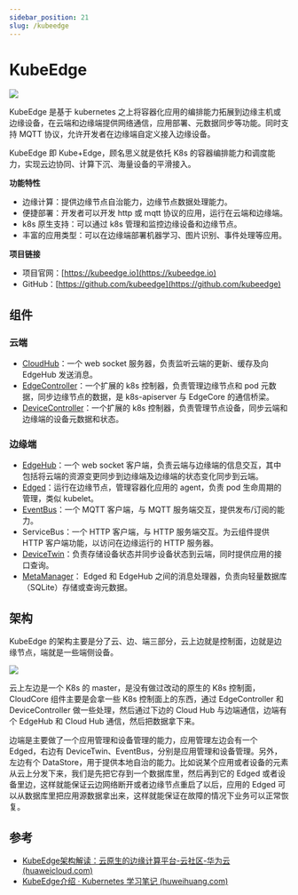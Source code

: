 ```yaml
---
sidebar_position: 21
slug: /kubeedge
---
```


# KubeEdge

![](https://static.getiot.tech/kubeedge-horizontal-color.png#center-200)

KubeEdge 是基于 kubernetes 之上将容器化应用的编排能力拓展到边缘主机或边缘设备，在云端和边缘端提供网络通信，应用部署、元数据同步等功能。同时支持 MQTT 协议，允许开发者在边缘端自定义接入边缘设备。

KubeEdge 即 Kube+Edge，顾名思义就是依托 K8s 的容器编排能力和调度能力，实现云边协同、计算下沉、海量设备的平滑接入。

**功能特性**

- 边缘计算：提供边缘节点自治能力，边缘节点数据处理能力。
- 便捷部署：开发者可以开发 http 或 mqtt 协议的应用，运行在云端和边缘端。
- k8s 原生支持：可以通过 k8s 管理和监控边缘设备和边缘节点。
- 丰富的应用类型：可以在边缘端部署机器学习、图片识别、事件处理等应用。

**项目链接**

- 项目官网：[https://kubeedge.io](https://kubeedge.io)
- GitHub：[https://github.com/kubeedge](https://github.com/kubeedge)



## 组件

### 云端

- [CloudHub](https://github.com/kubeedge/kubeedge/blob/master/docs/modules/cloud/cloudhub.md)：一个 web socket 服务器，负责监听云端的更新、缓存及向 EdgeHub 发送消息。
- [EdgeController](https://github.com/kubeedge/kubeedge/blob/master/docs/modules/cloud/controller.md)：一个扩展的 k8s 控制器，负责管理边缘节点和 pod 元数据，同步边缘节点的数据，是 k8s-apiserver 与 EdgeCore 的通信桥梁。
- [DeviceController](https://github.com/kubeedge/kubeedge/blob/master/docs/modules/cloud/device_controller.md)：一个扩展的 k8s 控制器，负责管理节点设备，同步云端和边缘端的设备元数据和状态。

### 边缘端

- [EdgeHub](https://github.com/kubeedge/kubeedge/blob/master/docs/modules/edge/edgehub.md)：一个 web socket 客户端，负责云端与边缘端的信息交互，其中包括将云端的资源变更同步到边缘端及边缘端的状态变化同步到云端。
- [Edged](https://github.com/kubeedge/kubeedge/blob/master/docs/modules/edge/edged.md)：运行在边缘节点，管理容器化应用的 agent，负责 pod 生命周期的管理，类似 kubelet。
- [EventBus](https://github.com/kubeedge/kubeedge/blob/master/docs/modules/edge/eventbus.md)：一个 MQTT 客户端，与 MQTT 服务端交互，提供发布/订阅的能力。
- ServiceBus：一个 HTTP 客户端，与 HTTP 服务端交互。为云组件提供 HTTP 客户端功能，以访问在边缘运行的 HTTP 服务器。
- [DeviceTwin](https://github.com/kubeedge/kubeedge/blob/master/docs/modules/edge/devicetwin.md)：负责存储设备状态并同步设备状态到云端，同时提供应用的接口查询。
- [MetaManager](https://github.com/kubeedge/kubeedge/blob/master/docs/modules/edge/metamanager.md)： Edged 和 EdgeHub 之间的消息处理器，负责向轻量数据库（SQLite）存储或查询元数据。



## 架构

KubeEdge 的架构主要是分了云、边、端三部分，云上边就是控制面，边就是边缘节点，端就是一些端侧设备。

![](https://static.getiot.tech/kubeedge_arch.png#center)

云上左边是一个 K8s 的 master，是没有做过改动的原生的 K8s 控制面，CloudCore 组件主要是会拿一些 K8s 控制面上的东西，通过 EdgeController 和 DeviceController 做一些处理，然后通过下边的 Cloud Hub 与边端通信，边端有个 EdgeHub 和 Cloud Hub 通信，然后把数据拿下来。

边端是主要做了一个应用管理和设备管理的能力，应用管理左边会有一个 Edged，右边有 DeviceTwin、EventBus，分别是应用管理和设备管理。另外，左边有个 DataStore，用于提供本地自治的能力。比如说某个应用或者设备的元素从云上分发下来，我们是先把它存到一个数据库里，然后再到它的 Edged 或者设备里边，这样就能保证云边网络断开或者边缘节点重启了以后，应用的 Edged 可以从数据库里把应用源数据拿出来，这样就能保证在故障的情况下业务可以正常恢复。





## 参考

- [KubeEdge架构解读：云原生的边缘计算平台-云社区-华为云 (huaweicloud.com)](https://bbs.huaweicloud.com/blogs/241350)
- [KubeEdge介绍 · Kubernetes 学习笔记 (huweihuang.com)](https://www.huweihuang.com/kubernetes-notes/kubeedge/kubeedge-arch.html)

